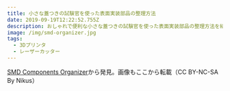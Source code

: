 ```yaml
---
title: 小さな蓋つきの試験官を使った表面実装部品の整理方法
date: 2019-09-19T12:22:52.755Z
description: おしゃれで便利な小さな蓋つきの試験官を使った表面実装部品の整理方法を紹介します。
image: /img/smd-organizer.jpg
tags:
  - 3Dプリンタ
  - レーザーカッター
---
```

[SMD Components Organizer](https://www.instructables.com/id/SMD-Components-Organizer/)から発見。画像もここから転載（CC BY-NC-SA By Nikus）


